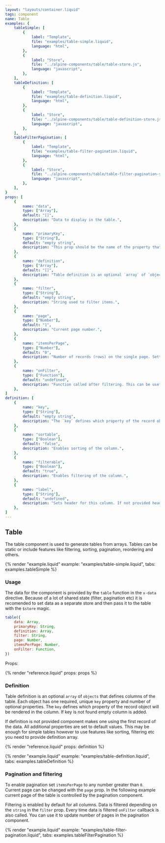 ```yaml
---
layout: "layouts/container.liquid"
tags: component
name: Table
examples: {
    tableSimple: [
        {
            label: "Template",
            file: "examples/table-simple.liquid",
            language: "html",
        },
        {
            label: "Store",
            file: "../alpine-components/table/table-store.js",
            language: "javascript",
        },
    ],
    tableDefinition: [
        {
            label: "Template",
            file: "examples/table-definition.liquid",
            language: "html",
        },
        {
            label: "Store",
            file: "../alpine-components/table/table-definition-store.js",
            language: "javascript",
        },
    ],
    tableFilterPagination: [
        {
            label: "Template",
            file: "examples/table-filter-pagination.liquid",
            language: "html",
        },
        {
            label: "Store",
            file: "../alpine-components/table/table-filter-pagination-store.js",
            language: "javascript",
        },
    ],
}
props: [
    {
        name: "data",
        type: ["Array"],
        default: "[]",
        description: "Data to display in the table.",
    },
    {
        name: "primaryKey",
        type: ["String"],
        default: "empty string",
        description: "This prop should be the name of the property that is unique for every record.",
    },
    {
        name: "definition",
        type: ["Array"],
        default: "[]",
        description: "Table definition is an optional `array` of `objects` that defines columns of the table. See the detailed explanation below.",
    },
    {
        name: "filter",
        type: ["String"],
        default: "empty string",
        description: "String used to filter items.",
    },
    {
        name: "page",
        type: ["Number"],
        default: "1",
        description: "Current page number.",
    },
    {
        name: "itemsPerPage",
        type: ["Number"],
        default: "0",
        description: "Number of records (rows) on the single page. Setting it to the `0` disables pagination.",
    },
    {
        name: "onFilter",
        type: ["Function"],
        default: "undefined",
        description: "Function called after filtering. This can be useful, for example to update pagination component. See the example below.",
    },
]
definition: [
    {
        name: "key",
        type: ["String"],
        default: "empty string",
        description: "The `key` defines which property of the record object will be rendered in the column.",
    },
    {
        name: "sortable",
        type: ["Boolean"],
        default: "false",
        description: "Enables sorting of the column.",
    },
    {
        name: "filterable",
        type: ["Boolean"],
        default: "true",
        description: "Enables filtering of the column.",
    },
    {
        name: "label",
        type: ["String"],
        default: "undefined",
        description: "Sets header for this column. If not provided header is the same as key converted to Header Case.",
    },
]
---
```

## Table

The table component is used to generate tables from arrays. Tables can be static or include features like filtering, sorting, pagination, reordering and others.

{% render "example.liquid" example: "examples/table-simple.liquid", tabs: examples.tableSimple %}

### Usage

The data for the component is provided by the `table` function in the `x-data` directive.  Because of a lot of shared state (filter, pagination etc) it is recomended to set data as a separate store and then pass it to the table with the `$store` magic.

```javascript
table({
    data: Array,
    primaryKey: String,
    definition: Array,
    filter: String,
    page: Number,
    itemsPerPage: Number,
    onFilter: Function,
})
```
Props:

{% render "reference.liquid" props: props %}

### Definition

Table definition is an optional `array` of `objects` that defines columns of the table. Each object has one required, unique `key` property and number of optional properties. The `key` defines which property of the record object will be rendered in the column. If key is not found empty column is added.

If definition is not provided component makes one using the first record of the data. All additional properties are set to default values. This may be enough for simple tables however to use features like sorting, filtering etc you need to provide definition array.

{% render "reference.liquid" props: definition %}

{% render "example.liquid" example: "examples/table-definition.liquid", tabs: examples.tableDefinition %}

### Pagination and filtering

To enable pagination set `itemsPerPage` to any number greater than `0`. Current page can be changed with the `page` prop. In the following example current page of the table is controlled by the pagination component.

Filtering is enabled by default for all columns. Data is filtered depending on the `string` in the `filter` prop. Every time data is filtered `onFilter` callback is also called. You can use it to update number of pages in the pagination component.

{% render "example.liquid" example: "examples/table-filter-pagination.liquid", tabs: examples.tableFilterPagination %}
